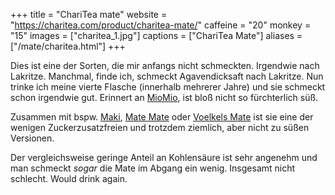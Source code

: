 +++
title = "ChariTea mate"
website = "https://charitea.com/product/charitea-mate/"
caffeine = "20"
monkey = "15"
images = ["charitea_1.jpg"]
captions = ["ChariTea Mate"]
aliases = ["/mate/charitea.html"]
+++

Dies ist eine der Sorten, die mir anfangs nicht schmeckten. Irgendwie nach
Lakritze. Manchmal, finde ich, schmeckt Agavendicksaft nach Lakritze. Nun trinke
ich meine vierte Flasche (innerhalb mehrerer Jahre) und sie schmeckt schon
irgendwie gut. Erinnert an [MioMio](/mate/miomio.html), ist bloß nicht so
fürchterlich süß.

Zusammen mit bspw. [Maki](/mate/maki.html), [Mate Mate](/mate/matemate.html)
oder [Voelkels Mate](/mate/voelkel.html) ist sie eine der wenigen
Zuckerzusatzfreien und trotzdem ziemlich, aber nicht zu süßen Versionen.

Der vergleichsweise geringe Anteil an Kohlensäure ist sehr angenehm und man
schmeckt _sogar_ die Mate im Abgang ein wenig. Insgesamt nicht schlecht. Would
drink again.
